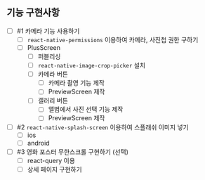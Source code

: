 ## 기능 구현사항

- [ ] #1 카메라 기능 사용하기
  - [ ] `react-native-permissions` 이용하여 카메라, 사진첩 권한 구하기
  - [ ] PlusScreen
    - [ ] 퍼블리싱
    - [ ] `react-native-image-crop-picker` 설치
    - [ ] 카메라 버튼
      - [ ] 카메라 촬영 기능 제작
      - [ ] PreviewScreen 제작
    - [ ] 갤러리 버튼
      - [ ] 앨범에서 사진 선택 기능 제작
      - [ ] PreviewScreen 제작
- [ ] #2 `react-native-splash-screen` 이용하여 스플래쉬 이미지 넣기
  - [ ] ios
  - [ ] android
- [ ] #3 영화 포스터 무한스크롤 구현하기 (선택)
  - [ ] react-query 이용
  - [ ] 상세 페이지 구현하기
